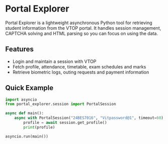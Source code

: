 # Portal Explorer

Portal Explorer is a lightweight asynchronous Python tool for retrieving
student information from the VTOP portal. It handles session management,
CAPTCHA solving and HTML parsing so you can focus on using the data.

## Features
- Login and maintain a session with VTOP
- Fetch profile, attendance, timetable, exam schedules and marks
- Retrieve biometric logs, outing requests and payment information

## Quick Example
```python
import asyncio
from portal_explorer.session import PortalSession

async def main():
    async with PortalSession("24BES7016", "Vitpassword@1", timeout=60) as session:
        profile = await session.get_profile()
        print(profile)

asyncio.run(main())
```
